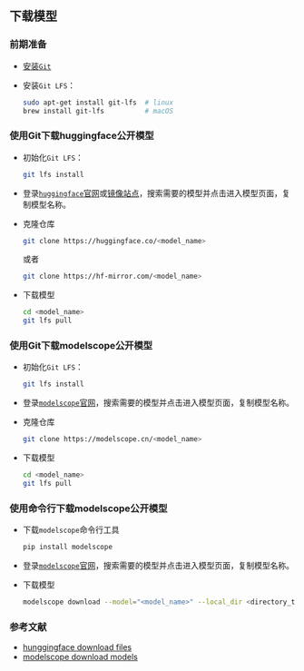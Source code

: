 ## 下载模型

### 前期准备

* [安装```Git```](https://gitee.com/FSDGarden/learn-note/blob/master/git/git.md)

* 安装```Git LFS```：

  ```bash
  sudo apt-get install git-lfs  # linux
  brew install git-lfs          # macOS
  ```

### 使用Git下载huggingface公开模型

* 初始化```Git LFS```：

  ```bash
  git lfs install
  ```

* 登录[```huggingface```官网](https://huggingface.co/)或[镜像站点](https://hf-mirror.com)，搜索需要的模型并点击进入模型页面，复制模型名称。

* 克隆仓库

  ```bash
  git clone https://huggingface.co/<model_name>
  ```
  或者
  ```bash
  git clone https://hf-mirror.com/<model_name>
  ```

* 下载模型

  ```bash
  cd <model_name>
  git lfs pull
  ```

### 使用Git下载modelscope公开模型

* 初始化```Git LFS```：

  ```bash
  git lfs install
  ```

* 登录[```modelscope```官网](https://modelscope.cn/)，搜索需要的模型并点击进入模型页面，复制模型名称。

* 克隆仓库

  ```bash
  git clone https://modelscope.cn/<model_name>
  ```

* 下载模型

  ```bash
  cd <model_name>
  git lfs pull
  ```

### 使用命令行下载modelscope公开模型

* 下载```modelscope```命令行工具

  ```bash
  pip install modelscope
  ```

* 登录[```modelscope```官网](https://modelscope.cn/)，搜索需要的模型并点击进入模型页面，复制模型名称。

* 下载模型

  ```bash
  modelscope download --model="<model_name>" --local_dir <directory_to_save_model>
  ```

### 参考文献

* [hunggingface download files](https://huggingface.co/docs/huggingface_hub/main/en/guides/download#download-an-entire-repository)
* [modelscope download models](https://www.modelscope.cn/docs/models/download)